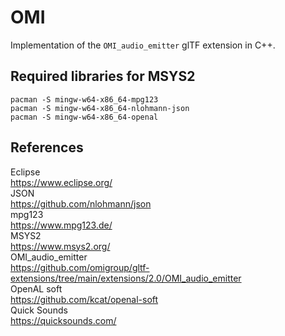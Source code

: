 # OMI
Implementation of the `OMI_audio_emitter` glTF extension in C++.

## Required libraries for MSYS2
`pacman -S mingw-w64-x86_64-mpg123`  
`pacman -S mingw-w64-x86_64-nlohmann-json`  
`pacman -S mingw-w64-x86_64-openal`  

## References
Eclipse  
https://www.eclipse.org/  
JSON  
https://github.com/nlohmann/json  
mpg123  
https://www.mpg123.de/  
MSYS2  
https://www.msys2.org/  
OMI_audio_emitter  
https://github.com/omigroup/gltf-extensions/tree/main/extensions/2.0/OMI_audio_emitter  
OpenAL soft  
https://github.com/kcat/openal-soft  
Quick Sounds  
https://quicksounds.com/  
